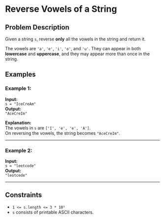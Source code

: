 # Reverse Vowels of a String

## Problem Description

Given a string `s`, reverse **only** all the vowels in the string and return it.

The vowels are `'a'`, `'e'`, `'i'`, `'o'`, and `'u'`. They can appear in both **lowercase** and **uppercase**, and they may appear more than once in the string.

## Examples

### Example 1:
**Input:**  
`s = "IceCreAm"`  
**Output:**  
`"AceCreIm"`  

**Explanation:**  
The vowels in `s` are `['I', 'e', 'e', 'A']`.  
On reversing the vowels, the string becomes `"AceCreIm"`.

---

### Example 2:
**Input:**  
`s = "leetcode"`  
**Output:**  
`"leotcede"`  

---

## Constraints
- `1 <= s.length <= 3 * 10⁵`
- `s` consists of printable ASCII characters.
